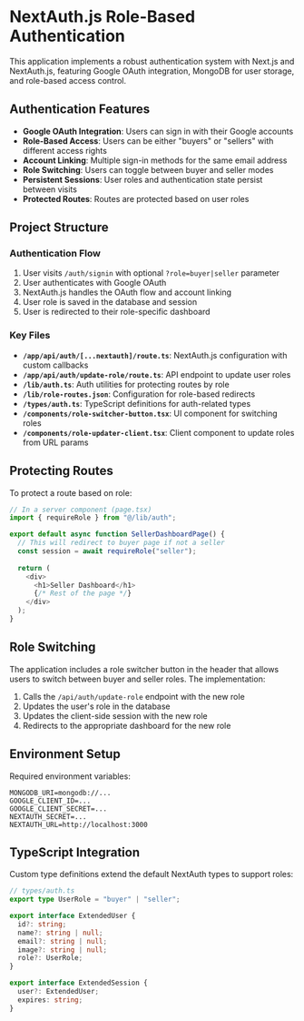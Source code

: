 # NextAuth.js Role-Based Authentication

This application implements a robust authentication system with Next.js and NextAuth.js, featuring Google OAuth integration, MongoDB for user storage, and role-based access control.

## Authentication Features

- **Google OAuth Integration**: Users can sign in with their Google accounts
- **Role-Based Access**: Users can be either "buyers" or "sellers" with different access rights
- **Account Linking**: Multiple sign-in methods for the same email address
- **Role Switching**: Users can toggle between buyer and seller modes
- **Persistent Sessions**: User roles and authentication state persist between visits
- **Protected Routes**: Routes are protected based on user roles

## Project Structure

### Authentication Flow

1. User visits `/auth/signin` with optional `?role=buyer|seller` parameter
2. User authenticates with Google OAuth
3. NextAuth.js handles the OAuth flow and account linking
4. User role is saved in the database and session
5. User is redirected to their role-specific dashboard

### Key Files

- **`/app/api/auth/[...nextauth]/route.ts`**: NextAuth.js configuration with custom callbacks
- **`/app/api/auth/update-role/route.ts`**: API endpoint to update user roles
- **`/lib/auth.ts`**: Auth utilities for protecting routes by role
- **`/lib/role-routes.json`**: Configuration for role-based redirects
- **`/types/auth.ts`**: TypeScript definitions for auth-related types
- **`/components/role-switcher-button.tsx`**: UI component for switching roles
- **`/components/role-updater-client.tsx`**: Client component to update roles from URL params

## Protecting Routes

To protect a route based on role:

```typescript
// In a server component (page.tsx)
import { requireRole } from "@/lib/auth";

export default async function SellerDashboardPage() {
  // This will redirect to buyer page if not a seller
  const session = await requireRole("seller");
  
  return (
    <div>
      <h1>Seller Dashboard</h1>
      {/* Rest of the page */}
    </div>
  );
}
```

## Role Switching

The application includes a role switcher button in the header that allows users to switch between buyer and seller roles. The implementation:

1. Calls the `/api/auth/update-role` endpoint with the new role
2. Updates the user's role in the database
3. Updates the client-side session with the new role
4. Redirects to the appropriate dashboard for the new role

## Environment Setup

Required environment variables:

```
MONGODB_URI=mongodb://...
GOOGLE_CLIENT_ID=...
GOOGLE_CLIENT_SECRET=...
NEXTAUTH_SECRET=...
NEXTAUTH_URL=http://localhost:3000
```

## TypeScript Integration

Custom type definitions extend the default NextAuth types to support roles:

```typescript
// types/auth.ts
export type UserRole = "buyer" | "seller";

export interface ExtendedUser {
  id?: string;
  name?: string | null;
  email?: string | null;
  image?: string | null;
  role?: UserRole;
}

export interface ExtendedSession {
  user?: ExtendedUser;
  expires: string;
}
```